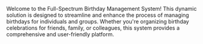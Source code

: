 Welcome to the Full-Spectrum Birthday Management System! This dynamic solution is designed to streamline and enhance the process of managing birthdays for individuals and groups. Whether you're organizing birthday celebrations for friends, family, or colleagues, this system provides a comprehensive and user-friendly platform.
